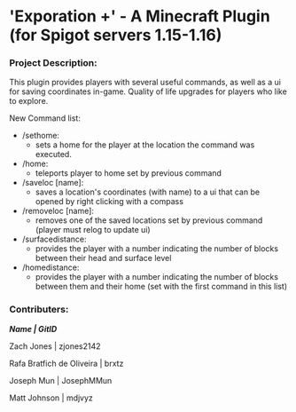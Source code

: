 # 'Exporation +' - A Minecraft Plugin (for Spigot servers 1.15-1.16)
### Project Description:

This plugin provides players with several useful commands, as well as a ui for saving coordinates in-game. Quality of life upgrades for players who like to explore.

New Command list:
  - /sethome:
    - sets a home for the player at the location the command was executed.
  - /home:
    - teleports player to home set by previous command
  - /saveloc [name]:
    - saves a location's coordinates (with name) to a ui that can be opened by right clicking with a compass
  - /removeloc [name]:
    - removes one of the saved locations set by previous command (player must relog to update ui)
  - /surfacedistance:
    - provides the player with a number indicating the number of blocks between their head and surface level
  - /homedistance:
    - provides the player with a number indicating the number of blocks between them and their home (set with the first command in this list)

### Contributers:

**_Name | GitID_**

Zach Jones | zjones2142

Rafa Bratfich de Oliveira | brxtz

Joseph Mun | JosephMMun

Matt Johnson | mdjvyz
